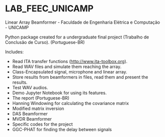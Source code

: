 # LAB_FEEC_UNICAMP
Linear Array Beamformer - Faculdade de Engenharia Elétrica e Computação - UNICAMP

Python package created for a undergraduate final project (Trabalho de Conclusão de Curso). (Portuguese-BR)

Includes:
- Read ITA transfer functions (http://www.ita-toolbox.org).
- Read WAV files and simulate them reaching the array.
- Class-Encapsulated signal, microphone and linear array.
- Store results from beamformers in files, read them and present the results.
- Test WAV audios.
- Demo Jupyter Notebook for using its features.
- The report (Portuguese-BR)
- Hanning Windowing for calculating the covariance matrix
- Modified matrix inversion
- DAS Beamformer
- MVDR Beamformer
- Specific codes for the project
- GGC-PHAT for finding the delay between signals
